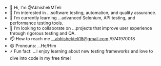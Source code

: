 - 👋 Hi, I’m @AbhishekMTeli
- 👀 I’m interested in ...software testing, automation, and quality assurance.
- 🌱 I’m currently learning ...advanced Selenium, API testing, and performance testing tools.
- 💞️ I’m looking to collaborate on ...projects that improve user experience through rigorous testing and QA.
- 📫 How to reach me ...abhishekteli18@gmail.com /9741970018
- 😄 Pronouns: ...He/Him
- ⚡ Fun fact: ...I enjoy learning about new testing frameworks and love to dive into code in my free time!

<!---
AbhishekMTeli/AbhishekMTeli is a ✨ special ✨ repository because its `README.md` (this file) appears on your GitHub profile.
You can click the Preview link to take a look at your changes.
--->
